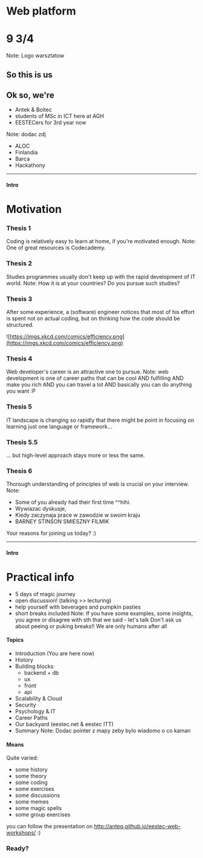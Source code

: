 <!-- .slide: data-background-image="https://s-media-cache-ak0.pinimg.com/originals/2f/ae/e1/2faee1afb1444950f14b8feea47620ff.jpg" -->
# Web platform 
# 9 3/4
Note:
Logo warsztatow

<!-- .slide: data-background-image="md/1-intro_img/Scared_Harry&Ron.gif" -->
## So this is us

## Ok so, we're
- Antek & Boitec <!-- .element: class="fragment" data-fragment-index="1" -->
- students of MSc in ICT here at AGH <!-- .element: class="fragment" data-fragment-index="2" -->
- EESTECers for 3rd year now <!-- .element: class="fragment" data-fragment-index="3" -->

<!-- .slide: data-background-image="img/kyn.jpg" -->

<!-- .slide: data-background-image="img/fin.jpg" -->

<!-- .slide: data-background-image="img/hacks.jpg" -->
Note:
dodac zdj
- ALOC
- Finlandia
- Barca
- Hackathony

---

#### Intro
# Motivation

<!-- .slide: data-background-image="http://www.craveonline.com/images/stories/2011/Film/The%20Series%20Project/Harry%20Potter/Harry_Potter_1_Ron_and_Hermione.jpg" -->
### Thesis 1
Coding is relatively easy to learn at home, if you're motivated enough.
Note:
One of great resources is Codecademy.

<!-- .slide: data-background-image="http://agnieszkakochan.pl/wp-content/uploads/2016/05/hogwart.jpg" -->
### Thesis 2
Studies programmes usually don't keep up with the rapid development of IT world.
Note:
How it is at your countries? Do you pursue such studies?

<!-- .slide: data-background-image="http://vignette1.wikia.nocookie.net/harrypotter/images/b/b3/Library2.JPG" -->
### Thesis 3
After some experience, a (software) engineer notices that most of his effort is spent not on actual coding, but on thinking how the code should be structured.

![https://imgs.xkcd.com/comics/efficiency.png](https://imgs.xkcd.com/comics/efficiency.png)

<!-- .slide: data-background-image="https://assets.entrepreneur.com/content/3x2/1300/20160618102315-Travelentrepreneurs.jpeg" -->
### Thesis 4
Web developer's career is an attractive one to pursue.
Note:
web development is one of career paths that can be cool AND fulfilling AND make you rich AND you can travel a lot AND basically you can do anything you want :P

<!-- .slide: data-background-image="http://vignette1.wikia.nocookie.net/harrypotter/images/8/89/7-potters.jpg" -->
### Thesis 5
IT landscape is changing so rapidly that there might be point in focusing on learning just one language or framework...

<!-- .slide: data-background-image="http://www.opydo.pl/wp-content/uploads/2016/09/hp.jpg" -->
### Thesis 5.5
... but high-level approach stays more or less the same.

<!-- .slide: data-background-image="http://www.b2technews.com/uploads/7/0/9/2/7092377/1849999_orig.jpeg" -->
### Thesis 6
Thorough understanding of principles of web is crucial on your interview.
Note:
- Some of you already had their first time ^^hihi. 
- Wywiazac dyskusje, 
- Kiedy zaczynaja prace w zawodzie w swoim kraju 
- BARNEY STINSON SMIESZNY FILMIK

<!-- .slide: data-background-image="http://cdn2.crushable.com/wp-content/uploads/2014/06/Harry-Potter-who-are-you.gif" -->
Your reasons for joining us today? :)

---

#### Intro
# Practical info

- 5 days of magic journey 
- open discussion! (talking >> lecturing) <!-- .element: class="fragment" data-fragment-index="2" -->
- help yourself with beverages and pumpkin pasties <!-- .element: class="fragment" data-fragment-index="4" -->
- short breaks included <!-- .element: class="fragment" data-fragment-index="3" -->
Note:
If you have some examples, some insights, you agree or disagree with sth that we said - let's talk
Don't ask us about peeing or puking breaks!! We are only humans after all

#### Topics
- Introduction (You are here now) <!-- .element: class="fragment" data-fragment-index="1" -->
- History <!-- .element: class="fragment" data-fragment-index="1" -->
- Building blocks: <!-- .element: class="fragment" data-fragment-index="1" -->
	- backend + db <!-- .element: class="fragment" data-fragment-index="1" -->
	- ux<!-- .element: class="fragment" data-fragment-index="4" -->
	- front <!-- .element: class="fragment" data-fragment-index="4" -->
	- api <!-- .element: class="fragment" data-fragment-index="2" -->
- Scalability & Cloud <!-- .element: class="fragment" data-fragment-index="2" -->
- Security <!-- .element: class="fragment" data-fragment-index="2" -->
- Psychology & IT <!-- .element: class="fragment" data-fragment-index="3" -->
- Career Paths <!-- .element: class="fragment" data-fragment-index="3" -->
- Our backyard (eestec.net & eestec ITT) <!-- .element: class="fragment" data-fragment-index="5" -->
- Summary <!-- .element: class="fragment" data-fragment-index="5" -->
Note:
Dodac pointer z mapy zeby bylo wiadomo o co kaman

#### Means
Quite varied:
- some history <!-- .element: class="fragment" data-fragment-index="1" -->
- some theory <!-- .element: class="fragment" data-fragment-index="3" -->
- some coding <!-- .element: class="fragment" data-fragment-index="5" -->
- some exercises <!-- .element: class="fragment" data-fragment-index="2" -->
- some discussions <!-- .element: class="fragment" data-fragment-index="8" -->
- some memes <!-- .element: class="fragment" data-fragment-index="4" -->
- some magic spells <!-- .element: class="fragment" data-fragment-index="6" -->
- some group exercises <!-- .element: class="fragment" data-fragment-index="9" -->

you can follow the presentation on http://anteq.github.io/eestec-web-workshops/ :)	

### Ready?